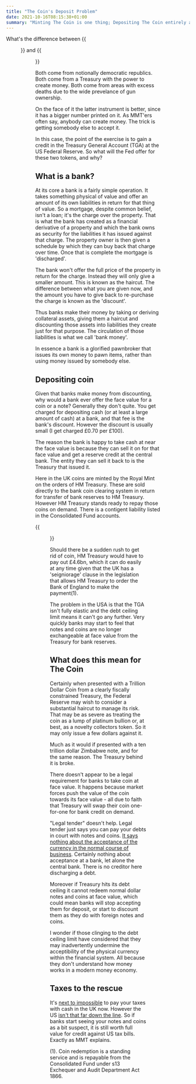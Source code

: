 ```yaml
---
title: "The Coin's Deposit Problem"
date: 2021-10-16T08:15:38+01:00
summary: "Minting The Coin is one thing; Depositing The Coin entirely another"
---
```


What's the difference between 
{{<figure src="trillion-dollar-coin.jpg" alt="US 1 trillion dollar coin">}}
and
{{<figure src="ten-trillion-dollar-note.jpg" alt="Old 10 trillion dollar note">}}

Both come from notionally democratic republics. Both come from a Treasury
with the power to create money. Both come from areas with excess deaths
due to the wide prevelance of gun ownership.

On the face of it the latter instrument is better, since it has a bigger
number printed on it. As MMT'ers often say, anybody can create money. The
trick is getting somebody else to accept it.

In this case, the point of the exercise is to gain a credit in the
Treasury General Account (TGA) at the US Federal Reserve. So what will
the Fed offer for these two tokens, and why?

## What is a bank?

At its core a bank is a fairly simple operation. It takes
something physical of value and offer an amount of its own liabilities
in return for that thing of value. So a mortgage, despite common belief,
isn't a loan; it's the charge over the property. That is what the
bank has created as a financial derivative of a property and which the
bank owns as security for the liabilities it has issued against that
charge. The property owner is then given a schedule by which they can
buy back that charge over time. Once that is complete the mortgage is
'discharged'.

The bank won't offer the full price of the property in return for the
charge. Instead they will only give a smaller amount. This is known as
the haircut. The difference between what you are given now, and the
amount you have to give back to re-purchase the charge is known as the
'discount'.

Thus banks make their money by taking or deriving collateral assets,
giving them a haircut and discounting those assets into liabilities they
create just for that purpose. The circulation of those liabilities is
what we call 'bank money'.

In essence a bank is a glorified pawnbroker that issues its own money
to pawn items, rather than using money issued by somebody else.

## Depositing coin

Given that banks make money from discounting, why would a bank ever
offer the face value for a coin or a note? Generally they don't quite. 
You get charged for depositing cash (or at least a large amount of cash)
at a bank, and that fee is the bank's discount. However the discount is
usually small (I get charged £0.70 per £100).

The reason the bank is happy to take cash at near the face value is
because they can sell it on for that face value and get a reserve credit
at the central bank. The entity they can sell it back to is the Treasury
that issued it.

Here in the UK coins are minted by the Royal Mint on the orders of HM
Treasury. These are sold directly to the bank coin clearing system in
return for transfer of bank reserves to HM Treasury. However HM Treasury stands ready
to repay those coins on demand. There is a contigent liability listed in the Consolidated Fund accounts.

{{<figure src="contingent-liability.png" alt="Contingent liability for coins">}}

Should there be a sudden rush to get rid of coin, HM Treasury would have
to pay out £4.6bn, which it can do easily at any time given that the
UK has a 'seigniorage' clause in the legislation that allows HM Treasury
to order the Bank of England to make the payment(1).

The problem in the USA is that the TGA isn't fully elastic and the
debt ceiling limit means it can't go any further. Very quickly banks
may start to feel that notes and coins are no longer exchangeable at face
value from the Treasury for bank reserves.

## What does this mean for The Coin

Certainly when presented with a Trillion Dollar Coin from a clearly
fiscally constrained Treasury, the Federal Reserve may wish to consider a
substantial haircut to manage its risk. That may be as severe as treating
the coin as a lump of platinum bullion or, at best, as a novelty
collectors token. So it may only issue a few dollars against it.

Much as it would if presented with a ten trillion dollar Zimbabwe note,
and for the same reason. The Treasury behind it is broke.

There doesn't appear to be a legal requirement for banks to take coin
at face value. It happens because market forces push the value of the
coin towards its face value - all due to faith that Treasury will swap
their coin one-for-one for bank credit on demand. 

"Legal tender" doesn't help. Legal tender just says you can
pay your debts in court with notes and coins. [It says nothing
about the acceptance of the currency in the normal course of
business](https://www.federalreserve.gov/faqs/currency_12772.htm).
Certainly nothing about acceptance at a bank, let alone the central
bank. There is no creditor here discharging a debt.

Moreover if Treasury hits its debt ceiling it cannot redeem normal
dollar notes and coins at face value, which could mean banks will stop
accepting them for deposit, or start to discount them as they do with
foreign notes and coins.

I wonder if those clinging to the debt ceiling limit have considered
that they may inadvertently undermine the acceptibility of the physical
currency within the financial system. All because they don't understand
how money works in a modern money economy.

## Taxes to the rescue

It's [next to
impossible](https://www.gov.uk/pay-self-assessment-tax-bill/bank-or-building-society)
to pay your taxes with cash in the UK now. However the US [isn't that far
down the line](https://www.irs.gov/payments/pay-your-taxes-with-cash). So
if banks start seeing your notes and coins as a bit suspect, it is still
worth full value for credit against US tax bills. Exactly as MMT explains.

(1). Coin redemption is a standing service and is repayable from the Consolidated Fund under s13 Exchequer and Audit Department Act 1866. 
